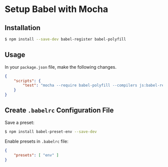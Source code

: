 # Setup Babel with Mocha

## Installation

```bash
$ npm install --save-dev babel-register babel-polyfill
```

## Usage

In your `package.json` file, make the following changes.
```json
{
    "scripts": {
        "test": "mocha --require babel-polyfill --compilers js:babel-register"
    }
}
```

## Create `.babelrc` Configuration File

Save a preset:
```bash
$ npm install babel-preset-env --save-dev
```

Enable presets in `.babelrc` file:
```json
{
    "presets": [ "env" ]
}
```
